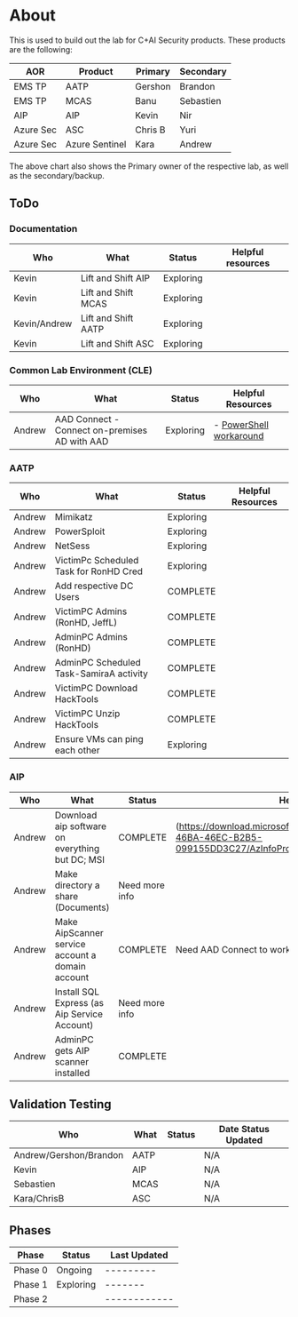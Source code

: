 # About
This is used to build out the lab for C+AI Security products.  These products are the following:

|AOR|Product|Primary|Secondary|
|---|-------|-------|---------|
|EMS TP|AATP|Gershon|Brandon|
|EMS TP|MCAS|Banu|Sebastien|
|AIP| AIP| Kevin| Nir |
|Azure Sec| ASC | Chris B| Yuri|
|Azure Sec | Azure Sentinel|Kara|Andrew|

The above chart also shows the Primary owner of the respective lab, as well as the secondary/backup.

## ToDo
### Documentation
| Who | What | Status | Helpful resources|
|-----|------|--------|------------------|
|Kevin|Lift and Shift AIP|Exploring|  |
|Kevin|Lift and Shift MCAS| Exploring| |
|Kevin/Andrew|Lift and Shift AATP|Exploring| |
|Kevin|Lift and Shift ASC|Exploring| |

### Common Lab Environment (CLE)

| Who | What | Status | Helpful Resources|
|-----|------|--------|------------------|
|Andrew| AAD Connect - Connect on-premises AD with AAD | Exploring | - [PowerShell workaround](https://mikecrowley.us/2015/10/11/azure-ad-connect-powershell-cmdlets/) |

### AATP
| Who | What | Status | Helpful Resources |
|-----|------|--------|-------------------|
|Andrew|Mimikatz|Exploring|               |
|Andrew|PowerSploit|Exploring|            |
|Andrew|NetSess|Exploring|                |
|Andrew|VictimPc Scheduled Task for RonHD Cred|Exploring| |
|Andrew|Add respective DC Users|COMPLETE| |
|Andrew|VictimPC Admins (RonHD, JeffL) | COMPLETE |
|Andrew|AdminPC Admins (RonHD)|COMPLETE| |
|Andrew|AdminPC Scheduled Task-SamiraA activity| COMPLETE| |
|Andrew|VictimPC Download HackTools|COMPLETE| |
|Andrew|VictimPC Unzip HackTools|COMPLETE| |
|Andrew|Ensure VMs can ping each other| Exploring| |

### AIP

| Who | What | Status | Helpful Resources|
|-----|------|--------|------------------|
|Andrew| Download aip software on everything but DC; MSI| COMPLETE | (https://download.microsoft.com/download/4/9/1/491251F7-46BA-46EC-B2B5-099155DD3C27/AzInfoProtection_MSI_for_central_deployment.msi)|
|Andrew| Make directory a share (Documents) | Need more info | |
|Andrew| Make AipScanner service account a domain account | COMPLETE | Need AAD Connect to work else need PowerShell workaround |
|Andrew| Install SQL Express (as Aip Service Account) | Need more info | |
|Andrew|AdminPC gets AIP scanner installed|COMPLETE| |

## Validation Testing
|Who|What|Status|Date Status Updated
|---|----|------|-------------------|
|Andrew/Gershon/Brandon|AATP|  |N/A|
|Kevin|AIP| |N/A|
|Sebastien|MCAS| |N/A|
|Kara/ChrisB|ASC| |N/A|

## Phases
|Phase|Status|Last Updated|
|-----|------|------------|
|Phase 0|Ongoing|---------|
|Phase 1|Exploring|-------|
|Phase 2|    |------------|